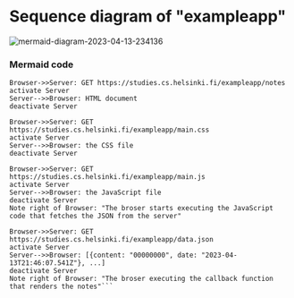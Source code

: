 # Sequence diagram of "exampleapp"


![mermaid-diagram-2023-04-13-234136](https://user-images.githubusercontent.com/72935373/231963625-7ba53c28-ca4e-4c6e-a9a4-ea88a217a61a.svg)





### Mermaid code
```sequenceDiagram
Browser->>Server: GET https://studies.cs.helsinki.fi/exampleapp/notes
activate Server
Server-->>Browser: HTML document
deactivate Server

Browser->>Server: GET https://studies.cs.helsinki.fi/exampleapp/main.css
activate Server
Server-->>Browser: the CSS file
deactivate Server

Browser->>Server: GET https://studies.cs.helsinki.fi/exampleapp/main.js
activate Server
Server-->>Browser: the JavaScript file
deactivate Server
Note right of Browser: "The broser starts executing the JavaScript code that fetches the JSON from the server"

Browser->>Server: GET https://studies.cs.helsinki.fi/exampleapp/data.json
activate Server
Server-->>Browser: [{content: "00000000", date: "2023-04-13T21:46:07.541Z"}, ...]
deactivate Server
Note right of Browser: "The broser executing the callback function that renders the notes"```


